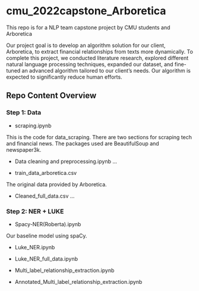 # cmu_2022capstone_Arboretica
This repo is for a NLP team capstone project by CMU students and Arboretica  

Our project goal is to develop an algorithm solution for our client, Arboretica, to extract financial relationships from texts more dynamically. To complete this project, we conducted literature research, explored different natural language processing techniques, expanded our dataset, and fine-tuned an advanced algorithm tailored to our client’s needs. Our algorithm is expected to significantly reduce human efforts.

## Repo Content Overview

### Step 1: Data
- scraping.ipynb 

This is the code for data_scraping. There are two sections for scraping tech and financial news. The packages used are BeautifulSoup and newspaper3k.

- Data cleaning and preprocessing.ipynb
...

- train_data_arboretica.csv


The original data provided by Arboretica. 

- Cleaned_full_data.csv
...

### Step 2: NER + LUKE
- Spacy-NER(Roberta).ipynb


Our baseline model using spaCy. 

- Luke_NER.ipynb

- Luke_NER_full_data.ipynb

- Multi_label_relationship_extraction.ipynb

- Annotated_Multi_label_relationship_extraction.ipynb



